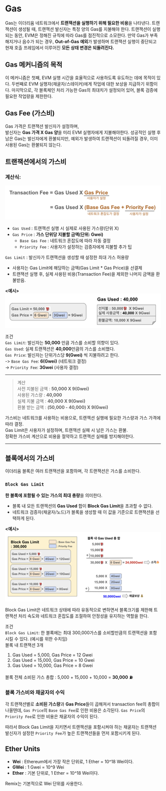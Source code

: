 # Gas
Gas는 이더리움 네트워크에서 **트랜잭션을 실행하기 위해 필요한 비용**을 나타낸다. 트랜잭션이 생성될 때, 트랜잭션 발신자는 특정 양의 Gas를 지불해야 한다. 트랜잭션이 실행되는 동안, EVM은 정해진 규칙에 따라 Gas를 점진적으로 소모한다. 만약 Gas가 부족해지거나 음수가 되는 경우, **Out-of-Gas 예외**가 발생하며 트랜잭션 실행이 중단되고 현재 호출 프레임에서 이루어진 **모든 상태 변경은 되돌려진다.**

## Gas 메커니즘의 목적
이 메커니즘은 첫째, EVM 실행 시간을 효율적으로 사용하도록 유도하는 데에 목적이 있다. 두번째로 EVM 실행자(채굴자/스테이커)에게 작업에 대한 보상을 지급하기 위함이다. 마지막으로, 각 블록체인 처리 가능한 Gas의 최대치가 설정되어 있어, 블록 검증에 필요한 작업량을 제한한다. 

## Gas Fee (가스비)
Gas 가격은 트랜잭션 발신자가 설정하며,   
발신자는 **Gas 가격 X Gas 양**을 미리 EVM 실행자에게 지불해야한다. 
성공적인 실행 후 남은 Gas는 발신자에게 환불되지만, 예외가 발생하여 트랜잭션이 되돌려질 경우, 이미 사용된 Gas는 환불되지 않는다. 

## 트랜잭션에서의 가스비

### 계산식:  
![트랜잭션 가스비](../image/transaction_fee.png)  
* `Gas Used` : 트랜잭션 실행 시 실제로 사용된 가스량(단위 X)  
* `Gas Price` : **가스 단위당 지불할 금액(단위: Gwei)**
    * `Base Gas Fee` : 네트워크 혼잡도에 따라 자동 결정
    * `Priority Fee` : 사용자가 설정하는 검증자에게 지불할 추가 팁


 `Gas Limit` : 발신자가 트랜잭션을 생성할 때 설정한 최대 가스 허용량 
 * 사용자는 Gas Limit에 해당하는 금액(Gas Limit * Gas Price)을 선결제
 * 트랜잭션 실행 후, 실제 사용된 비용(Transaction Fee)을 제외한 나머지 금액을 환불받음.

**<예시>**
![gas](../image/transaction_gasfee.png)

 조건  
`Gas Limit`: 발신자는 **50,000** 만큼 가스를 소비할 의향이 있다.   
`Gas Used`: 실제 트랜잭션은 **40,000**만큼의 가스를 소비했다.  
`Gas Price`: 발신자는 단위가스당 **9(Gwei)** 씩 지불하려고 한다.   
-> `Base Gas Fee`: **6(Gwei)** (네트워크 결정)   
-> `Priority Fee`: **3Gwei** (사용자 결정) 

---
>계산  
사전 지불된 금액 : **50,000 X 9(Gwei)**    
사용된 가스량 : **40,000**  
실제 지불 금액 : **40,000 X 9(Gwei)**  
환불 받는 금액 : **(50,000 - 40,000) X 9(Gwei)**


가스비는 네트워크를 사용하는 비용으로, 트랜잭션 실행에 필요한 가스량과 가스 가격에 따라 결정.  
Gas Limit은 사용자가 설정하며, 트랜잭션 실패 시 남은 가스는 환불.  
정확한 가스비 계산으로 비용을 절약하고 트랜잭션 실패를 방지해야한다.


 ---
## 블록에서의 가스비
이더리움 블록은 여러 트랜잭션을 포함하며, 각 트랜잭션은 가스를 소비한다. 

### `Block Gas Limit`
**한 블록에 포함될 수 있는 가스의 최대 총량**을 의미한다.
* 블록 내 모든 트랜잭션의 **Gas Used** 합이 **Block Gas Limit**을 초과할 수 없다.
* 네트워크 검증자(채굴자/노드)가 블록을 생성할 때 이 값을 기준으로 트랜잭션을 선택하게 된다. 

**<예시>**
![gas](../image/block_gasfee.png)

Block Gas Limit은 네트워크 상태에 따라 유동적으로 변하면서 블록크기를 제한해 트랜잭션 처리 속도와 네트워크 혼잡도를 조절하여 안정성을 유지하는 역할을 한다. 

조건  
`Block Gas Limit`: 한 블록에는 최대 300,000가스를 소비할만큼의 트랜잭션을 포함시킬 수 있다. (예시를 위한 수치임)  
블록 내 트랜잭션 3개
1. Gas Used = 5,000, Gas Price = 12 Gwei
2. Gas Used = 15,000, Gas Price = 10 Gwei
3. Gas Used = 10,000, Gas Price = 8 Gwei

블록 전체 소비된 가스 총합 : 5,000 + 15,000 + 10,000 = **30,000** ⛽️  

### 블록 가스비와 채굴자의 수익
각 트랜잭션별로 **소비된 가스량**과 **Gas Price**들이 곱해져서 transaction fee의 총합이 나올텐데, 
`Gas Price`의 `Base Gas Fee`로 인한 비용은 소각된다.
`Gas Price`의 `Priority Fee`로 인한 비용은 채굴자의 수익이 된다. 

따라서 Block Gas Limit을 지키면서 트랜잭션을 포함시켜야 하는 채굴자는 트랜잭션 발신자가 설정한 `Priority Fee`가 높은 트랜잭션들을 먼저 포함시키게 된다. 


## Ether Units
* **Wei** : Ethereum에서 가장 작은 단위로, 1 Ether = 10^18 Wei이다.
* **GWei** : 1 Gwei = 10^9 Wei
* **Ether** : 기본 단위로, 1 Ether = 10^18 Wei이다.

Remix는 기본적으로 Wei 단위를 사용한다.